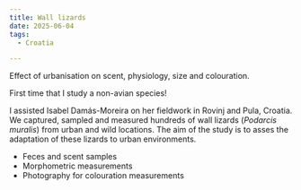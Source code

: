 ```yaml
---
title: Wall lizards
date: 2025-06-04
tags:
  - Croatia

---
```


Effect of urbanisation on scent, physiology, size and colouration.

<!--more-->

First time that I study a non-avian species! 

I assisted Isabel Damás-Moreira on her fieldwork in Rovinj and Pula, Croatia. We captured, sampled and measured hundreds of wall lizards (*Podarcis muralis*) from urban and wild locations. The aim of the study is to asses the adaptation of these lizards to urban environments.

- Feces and scent samples
- Morphometric measurements
- Photography for colouration measurements